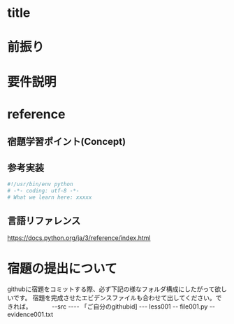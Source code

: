 # title

# 前振り

# 要件説明

# reference
## 宿題学習ポイント(Concept)

## 参考実装
``` Python:Less00x.py
#!/usr/bin/env python
# -*- coding: utf-8 -*-
# What we learn here: xxxxx

```

## 言語リファレンス
https://docs.python.org/ja/3/reference/index.html

# 宿題の提出について
githubに宿題をコミットする際、必ず下記の様なフォルダ構成にしたがって欲しいです。 
宿題を完成させたエビデンスファイルも合わせて出してください。できれば。 
　　　--src 
     ---- 「ご自分のgithubid] 
         ---   less001 
               -- file001.py 
               -- evidence001.txt 
                  

